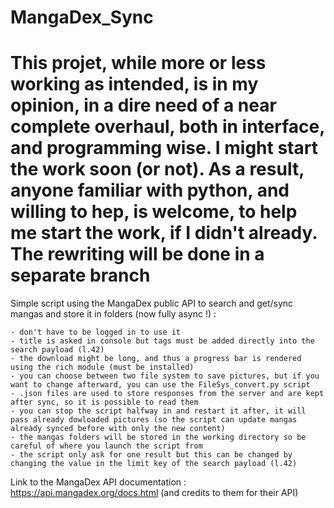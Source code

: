 # MangaDex_Sync
# This projet, while more or less working as intended, is in my opinion, in a dire need of a near complete overhaul, both in interface, and programming wise. I might start the work soon (or not). As a result, anyone familiar with python, and willing to hep, is welcome, to help me start the work, if I didn't already. The rewriting will be done in a separate branch
Simple script using the MangaDex public API to search and get/sync mangas and store it in folders (now fully async !) :
    
    - don't have to be logged in to use it
    - title is asked in console but tags must be added directly into the search payload (l.42)
    - the download might be long, and thus a progress bar is rendered using the rich module (must be installed)
    - you can choose between two file system to save pictures, but if you want to change afterward, you can use the FileSys_convert.py script
    - .json files are used to store responses from the server and are kept after sync, so it is possible to read them
    - you can stop the script halfway in and restart it after, it will pass already dowloaded pictures (so the script can update mangas already synced before with only the new content)
    - the mangas folders will be stored in the working directory so be careful of where you launch the script from
    - the script only ask for one result but this can be changed by changing the value in the limit key of the search payload (l.42)
    
Link to the MangaDex API documentation : https://api.mangadex.org/docs.html (and credits to them for their API)

